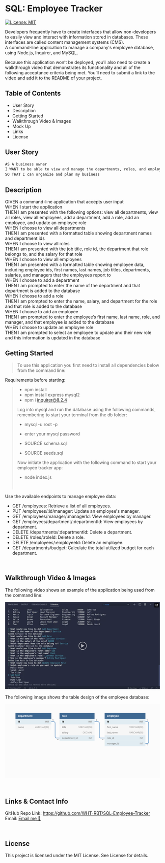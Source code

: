 # SQL: Employee Tracker

[![License: MIT](https://img.shields.io/badge/License-MIT-yellow.svg)](https://opensource.org/licenses/MIT)

Developers frequently have to create interfaces that allow non-developers to easily view and interact with information stored in databases. These interfaces are called content management systems (CMS).  
A command-line application to manage a company's employee database, using Node.js, Inquirer, and MySQL.

Because this application won’t be deployed, you’ll also need to create a walkthrough video that demonstrates its functionality and all of the following acceptance criteria being met. You’ll need to submit a link to the video and add it to the README of your project.

## Table of Contents

- User Story
- Description
- Getting Started
- Walkthrough Video & Images
- Mock Up
- Links
- License

## User Story

```md
AS A business owner
I WANT to be able to view and manage the departments, roles, and employees in my company
SO THAT I can organize and plan my business
```

## Description

GIVEN a command-line application that accepts user input <br>
WHEN I start the application <br>
THEN I am presented with the following options: view all departments, view all roles, view all employees, add a department, add a role, add an employee, and update an employee role <br>
WHEN I choose to view all departments <br>
THEN I am presented with a formatted table showing department names and department ids <br>
WHEN I choose to view all roles <br>
THEN I am presented with the job title, role id, the department that role belongs to, and the salary for that role <br>
WHEN I choose to view all employees<br>
THEN I am presented with a formatted table showing employee data, including employee ids, first names, last names, job titles, departments, salaries, and managers that the employees report to<br>
WHEN I choose to add a department<br>
THEN I am prompted to enter the name of the department and that department is added to the database<br>
WHEN I choose to add a role <br>
THEN I am prompted to enter the name, salary, and department for the role and that role is added to the database <br>
WHEN I choose to add an employee <br>
THEN I am prompted to enter the employee’s first name, last name, role, and manager, and that employee is added to the database <br>
WHEN I choose to update an employee role <br>
THEN I am prompted to select an employee to update and their new role and this information is updated in the database <br>

## Getting Started

> To use this application you first need to install all dependencies below from the command line:
>
Requirements before starting:
> - npm install
> - npm install express mysql2
> - npm i inquirer@8.2.4
>
> Log into mysql and run the database using the following commands, remembering to start your terminal from the db folder:
>
> - mysql -u root -p
>
> - enter your mysql password
>
> - SOURCE schema.sql
>
> - SOURCE seeds.sql
>
> Now initiate the application with the following command to start your employee tracker app:
>
> - node index.js
> <br>

Use the available endpoints to manage employee data:

- GET /employees: Retrieve a list of all employees.
- PUT /employees/:id/manager: Update an employee's manager.
- GET /employees/manager/:managerId: View employees by manager.
- GET /employees/department/:departmentId: View employees by department.
- DELETE /departments/:departmentId: Delete a department.
- DELETE /roles/:roleId: Delete a role.
- DELETE /employees/:employeeId: Delete an employee.
- GET /departments/budget: Calculate the total utilized budget for each department.

 <br>

## Walkthrough Video & Images

The following video shows an example of the application being used from the command line:

![Alt text](assets/12-sql-homework-video-thumbnail.png)

The following image shows the table design of the employee database:

![Alt text](assets/12-sql-homework-demo-01.png)

 <br>
 
## Links & Contact Info

GitHub Repo Link:
        https://github.com/WHT-RBT/SQL-Employee-Tracker <br>
Email:   <a href="mailto:the.whiterabbit@yahoo.com">Email me 🐇</a>

<br>

## License

This project is licensed under the MIT License. See License for details.